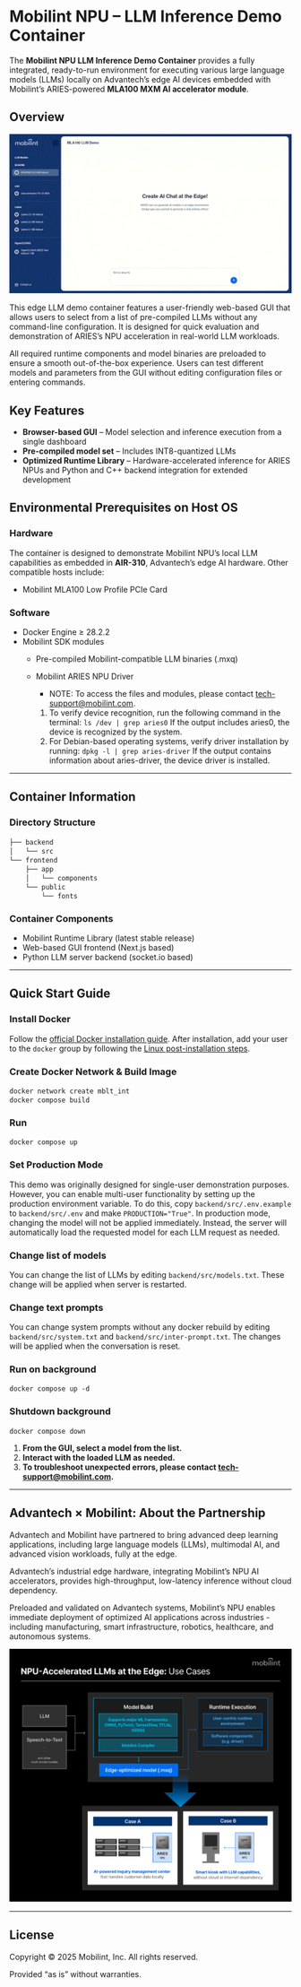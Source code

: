 # Mobilint NPU – LLM Inference Demo Container

The **Mobilint NPU LLM Inference Demo Container** provides a fully integrated, ready-to-run environment for executing various large language models (LLMs) locally on Advantech’s edge AI devices embedded with Mobilint’s ARIES-powered **MLA100 MXM AI accelerator module**.

## Overview

![Mobilint, Inc. LLM Demo](demo.gif)

This edge LLM demo container features a user-friendly web-based GUI that allows users to select from a list of pre-compiled LLMs without any command-line configuration. It is designed for quick evaluation and demonstration of ARIES’s NPU acceleration in real-world LLM workloads.

All required runtime components and model binaries are preloaded to ensure a smooth out-of-the-box experience. Users can test different models and parameters from the GUI without editing configuration files or entering commands.

## Key Features

- **Browser-based GUI** – Model selection and inference execution from a single dashboard
- **Pre-compiled model set** – Includes INT8-quantized LLMs
- **Optimized Runtime Library** – Hardware-accelerated inference for ARIES NPUs and Python and C++ backend integration for extended development

## Environmental Prerequisites on Host OS

### Hardware

The container is designed to demonstrate Mobilint NPU’s local LLM capabilities as embedded in **AIR-310**, Advantech’s edge AI hardware. Other compatible hosts include:

- Mobilint MLA100 Low Profile PCIe Card

### Software

- Docker Engine ≥ 28.2.2
- Mobilint SDK modules
    - Pre-compiled Mobilint-compatible LLM binaries (.mxq)
    - Mobilint ARIES NPU Driver
        - NOTE: To access the files and modules, please contact [tech-support@mobilint.com](mailto:tech-support@mobilint.com).
        
        1. To verify device recognition, run the following command in the terminal:
        `ls /dev | grep aries0`
        If the output includes aries0, the device is recognized by the system.
        2. For Debian-based operating systems, verify driver installation by running:
        `dpkg -l | grep aries-driver`
        If the output contains information about aries-driver, the device driver is installed.
        

---

## Container Information

### Directory Structure

```
├── backend
│   └── src
└── frontend
    ├── app
    │   └── components
    └── public
        └── fonts
```

### Container Components

- Mobilint Runtime Library (latest stable release)
- Web-based GUI frontend (Next.js based)
- Python LLM server backend (socket.io based)

---

## Quick Start Guide

### Install Docker

Follow the [official Docker installation guide](https://docs.docker.com/engine/install/ubuntu/).
After installation, add your user to the `docker` group by following the [Linux post-installation steps](https://docs.docker.com/engine/install/linux-postinstall/).

### Create Docker Network & Build Image

```shell
docker network create mblt_int
docker compose build
```

### Run

```shell
docker compose up
```

### Set Production Mode

This demo was originally designed for single-user demonstration purposes.
However, you can enable multi-user functionality by setting up the production environment variable.
To do this, copy `backend/src/.env.example` to `backend/src/.env` and make `PRODUCTION="True"`.
In production mode, changing the model will not be applied immediately. Instead, the server will automatically load the requested model for each LLM request as needed.

### Change list of models

You can change the list of LLMs by editing `backend/src/models.txt`. These change will be applied when server is restarted.

### Change text prompts

You can change system prompts without any docker rebuild by editing `backend/src/system.txt` and `backend/src/inter-prompt.txt`. The changes will be applied when the conversation is reset.

### Run on background

```shell
docker compose up -d
```

### Shutdown background

```shell
docker compose down
```

1. **From the GUI, select a model from the list.**
2. **Interact with the loaded LLM as needed.**
3. **To troubleshoot unexpected errors, please contact [tech-support@mobilint.com](mailto:tech-support@mobilint.com).**

---

## Advantech × Mobilint: About the Partnership

Advantech and Mobilint have partnered to bring advanced deep learning applications, including large language models (LLMs), multimodal AI, and advanced vision workloads, fully at the edge.

Advantech’s industrial edge hardware, integrating Mobilint’s NPU AI accelerators, provides high-throughput, low-latency inference without cloud dependency.

Preloaded and validated on Advantech systems, Mobilint’s NPU enables immediate deployment of optimized AI applications across industries - including manufacturing, smart infrastructure, robotics, healthcare, and autonomous systems.

![Partnership](partnership.jpg)

---

## License

Copyright © 2025 Mobilint, Inc. All rights reserved.

Provided “as is” without warranties.
